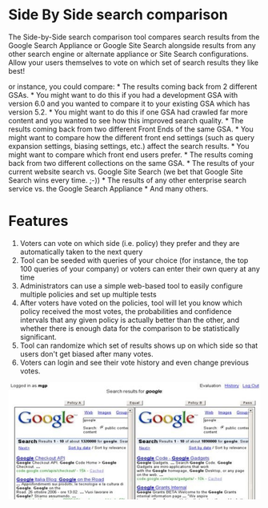 # Side By Side search comparison
The Side-by-Side search comparison tool compares search results from the Google Search Appliance or Google Site Search alongside results from any other search engine or alternate appliance or Site Search configurations. Allow your users themselves to vote on which set of search results they like best!

or instance, you could compare: * The results coming back from 2 different GSAs. * You might want to do this if you had a development GSA with version 6.0 and you wanted to compare it to your existing GSA which has version 5.2. * You might want to do this if one GSA had crawled far more content and you wanted to see how this improved search quality. * The results coming back from two different Front Ends of the same GSA. * You might want to compare how the different front end settings (such as query expansion settings, biasing settings, etc.) affect the search results. * You might want to compare which front end users prefer. * The results coming back from two different collections on the same GSA. * The results of your current website search vs. Google Site Search (we bet that Google Site Search wins every time. ;-)) * The results of any other enterprise search service vs. the Google Search Appliance * And many others.

# Features

1. Voters can vote on which side (i.e. policy) they prefer and they are automatically taken to the next query
2. Tool can be seeded with queries of your choice (for instance, the top 100 queries of your company) or voters can enter their own query at any time
3. Administrators can use a simple web-based tool to easily configure multiple policies and set up multiple tests
4. After voters have voted on the policies, tool will let you know which policy received the most votes, the probabilities and confidence intervals that any given policy is actually better than the other, and whether there is enough data for the comparison to be statistically significant.
5. Tool can randomize which set of results shows up on which side so that users don't get biased after many votes.
6. Voters can login and see their vote history and even change previous votes.

![alt text](https://raw.githubusercontent.com/mcplusa/sxse/master/downloads/images/side-by-side.jpg "Side by Side Search In Action")
